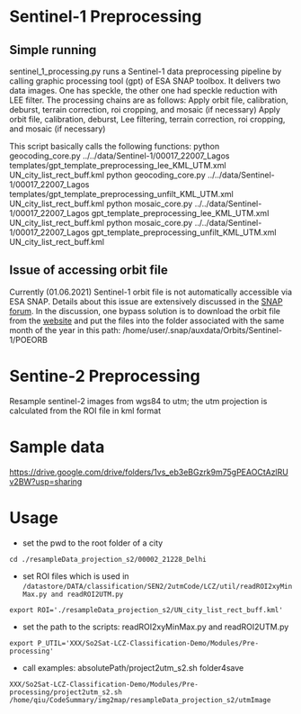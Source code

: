 # Sentinel-1 Preprocessing
## Simple running
sentinel_1_processing.py runs a Sentinel-1 data preprocessing pipeline by calling graphic processing tool (gpt) of ESA SNAP toolbox. It delivers two data images. One has speckle, the other one had speckle reduction with LEE filter. The processing chains are as follows:
Apply orbit file, calibration, deburst, terrain correction, roi cropping, and mosaic (if necessary)
Apply orbit file, calibration, deburst, Lee filtering, terrain correction, roi cropping, and mosaic (if necessary)

This script basically calls the following functions:
python geocoding_core.py ../../data/Sentinel-1/00017_22007_Lagos templates/gpt_template_preprocessing_lee_KML_UTM.xml UN_city_list_rect_buff.kml
python geocoding_core.py ../../data/Sentinel-1/00017_22007_Lagos templates/gpt_template_preprocessing_unfilt_KML_UTM.xml  UN_city_list_rect_buff.kml 
python mosaic_core.py ../../data/Sentinel-1/00017_22007_Lagos gpt_template_preprocessing_lee_KML_UTM.xml UN_city_list_rect_buff.kml
python mosaic_core.py ../../data/Sentinel-1/00017_22007_Lagos gpt_template_preprocessing_unfilt_KML_UTM.xml UN_city_list_rect_buff.kml

## Issue of accessing orbit file
Currently (01.06.2021) Sentinel-1 orbit file is not automatically accessible via ESA SNAP. Details about this issue are extensively discussed in the [SNAP forum](https://forum.step.esa.int/t/orbit-file-timeout-march-2021/28621/178). In the discussion, one bypass solution is to download the orbit file from the [website](https://scihub.copernicus.eu/gnss/#/home) and put the files into the folder associated with the same month of the year in this path: /home/user/.snap/auxdata/Orbits/Sentinel-1/POEORB


# Sentine-2 Preprocessing
Resample sentinel-2 images from wgs84 to utm;
the utm projection is calculated from the ROI file in kml format
# Sample data
https://drive.google.com/drive/folders/1vs_eb3eBGzrk9m75gPEAOCtAzlRUv2BW?usp=sharing

# Usage
- set the pwd to the root folder of a city

`cd ./resampleData_projection_s2/00002_21228_Delhi`

- set ROI files which is used in `/datastore/DATA/classification/SEN2/2utmCode/LCZ/util/readROI2xyMinMax.py and readROI2UTM.py`

`export ROI='./resampleData_projection_s2/UN_city_list_rect_buff.kml'`

- set the path to the scripts: readROI2xyMinMax.py and readROI2UTM.py

`export P_UTIL='XXX/So2Sat-LCZ-Classification-Demo/Modules/Pre-processing'`

- call examples: absolutePath/project2utm_s2.sh folder4save

`XXX/So2Sat-LCZ-Classification-Demo/Modules/Pre-processing/project2utm_s2.sh /home/qiu/CodeSummary/img2map/resampleData_projection_s2/utmImage`
